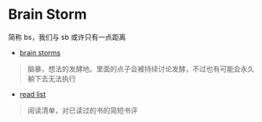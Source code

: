 # Brain Storm

简称 bs，我们与 sb 或许只有一点距离

- [brain storms](./brain-storm.md)

> 脑暴，想法的发酵地。里面的点子会被持续讨论发酵，不过也有可能会永久躺下去无法执行

- [read list](./read-list.md)

> 阅读清单，对已读过的书的简短书评

